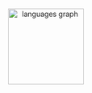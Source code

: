 ###

<div align="center">
  <img src="https://github-readme-stats.vercel.app/api/top-langs?username=chudik63&locale=en&hide_title=false&layout=compact&card_width=320&theme=tokyonight&hide_border=false&order=2" height="150" alt="languages graph"  />
</div>

###
